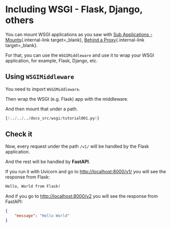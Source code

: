 # Including WSGI - Flask, Django, others

You can mount WSGI applications as you saw with [Sub Applications - Mounts](./sub-applications.md){.internal-link target=_blank}, [Behind a Proxy](./behind-a-proxy.md){.internal-link target=_blank}.

For that, you can use the `WSGIMiddleware` and use it to wrap your WSGI application, for example, Flask, Django, etc.

## Using `WSGIMiddleware`

You need to import `WSGIMiddleware`.

Then wrap the WSGI (e.g. Flask) app with the middleware.

And then mount that under a path.

```Python hl_lines="2 3  22"
{!../../../docs_src/wsgi/tutorial001.py!}
```

## Check it

Now, every request under the path `/v1/` will be handled by the Flask application.

And the rest will be handled by **FastAPI**.

If you run it with Uvicorn and go to <a href="http://localhost:8000/v1/" class="external-link" target="_blank">http://localhost:8000/v1/</a> you will see the response from Flask:

```txt
Hello, World from Flask!
```

And if you go to <a href="http://localhost:8000/v2" class="external-link" target="_blank">http://localhost:8000/v2</a> you will see the response from FastAPI:

```JSON
{
    "message": "Hello World"
}
```
